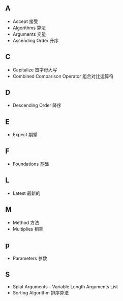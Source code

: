 ## A

* Accept 接受
* Algorithms 算法
* Arguments 变量
* Ascending Order 升序

## C

* Capitalize 首字母大写
* Combined Comparison Operator 组合对比运算符

## D

* Descending Order 降序

## E

* Expect 期望

## F

* Foundations 基础

## L

* Latest 最新的

## M

* Method 方法
* Multiplies 相乘

## p

* Parameters 参数

## S

* Splat Arguments - Variable Length Arguments List
* Sorting Algorithm 排序算法

